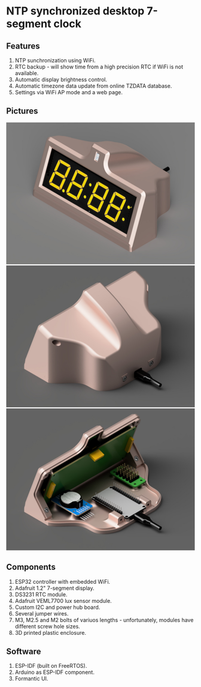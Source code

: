 NTP synchronized desktop 7-segment clock
=======================================================
Features
--------
1. NTP sunchronization using WiFi.
2. RTC backup - will show time from a high precision RTC if WiFi is not available.
3. Automatic display brightness control.
4. Automatic timezone data update from online TZDATA database.
5. Settings via WiFi AP mode and a web page.

Pictures
--------
![Front view](/readme_assets/assembly_front.jpg)
![Back view](/readme_assets/assembly_back.jpg)
![Inside view](/readme_assets/assembly_guts.jpg)

Components
----------
1. ESP32 controller with embedded WiFi.
2. Adafruit 1.2" 7-segment display.
3. DS3231 RTC module.
4. Adafruit VEML7700 lux sensor module.
5. Custom I2C and power hub board.
6. Several jumper wires.
7. M3, M2.5 and M2 bolts of variuos lengths - unfortunately, modules have different screw hole sizes.
8. 3D printed plastic enclosure.

Software
--------
1. ESP-IDF (built on FreeRTOS).
2. Arduino as ESP-IDF component.
3. Formantic UI.
